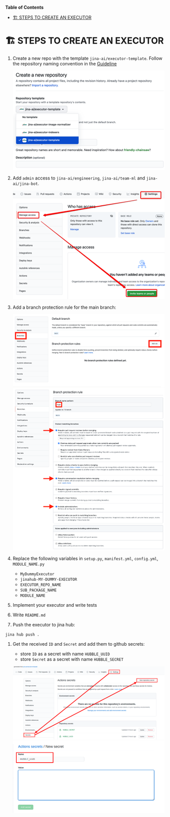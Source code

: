 <!-- START doctoc generated TOC please keep comment here to allow auto update -->
<!-- DON'T EDIT THIS SECTION, INSTEAD RE-RUN doctoc TO UPDATE -->
**Table of Contents**

- [🏗️ STEPS TO CREATE AN EXECUTOR](#-steps-to-create-an-executor)

<!-- END doctoc generated TOC please keep comment here to allow auto update -->

# 🏗️ STEPS TO CREATE AN EXECUTOR

1. Create a new repo with the template `jina-ai/executor-template`. Follow the repository naming convention in the [Guideline](GUIDELINES.md#repository)

	![create from github template](img/create.png)

1. Add `admin` access to `jina-ai/engineering`, `jina-ai/team-ml` and `jina-ai/jina-bot`.
   
   ![manage access](img/access.png)
   
1. Add a branch protection rule for the main branch:

   ![branch protection](img/branch-protection.png)
   ![branch rule](img/branch-rule.png)
   
1. Replace the following variables in `setup.py`, `manifest.yml`, `config.yml`, `MODULE_NAME.py`
	- `MyDummyExecutor`
	- `jinahub-MY-DUMMY-EXECUTOR`
	- `EXECUTOR_REPO_NAME`
	- `SUB_PACKAGE_NAME`
	- `MODULE_NAME`

1. Implement your executor and write tests

1. Write `README.md`

1. Push the executor to jina hub:
```shell
jina hub push .
```

1. Get the received `ID` and `Secret` and add them to github secrets:
   * store `ID` as a secret with name `HUBBLE_UUID`
   * store `Secret` as a secret with name `HUBBLE_SECRET`
	
   ![secrets page](img/secrets.png)
   ![add secret](img/add-secret.png)
   
